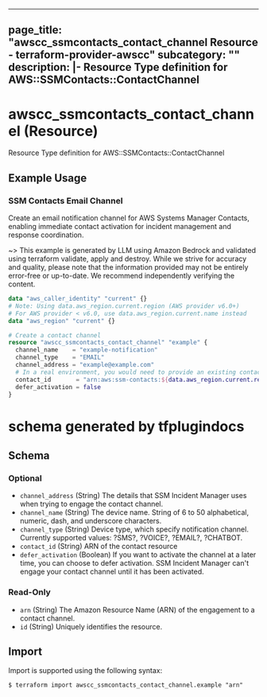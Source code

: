 
---
page_title: "awscc_ssmcontacts_contact_channel Resource - terraform-provider-awscc"
subcategory: ""
description: |-
  Resource Type definition for AWS::SSMContacts::ContactChannel
---

# awscc_ssmcontacts_contact_channel (Resource)

Resource Type definition for AWS::SSMContacts::ContactChannel

## Example Usage

### SSM Contacts Email Channel

Create an email notification channel for AWS Systems Manager Contacts, enabling immediate contact activation for incident management and response coordination.

~> This example is generated by LLM using Amazon Bedrock and validated using terraform validate, apply and destroy. While we strive for accuracy and quality, please note that the information provided may not be entirely error-free or up-to-date. We recommend independently verifying the content.

```terraform
data "aws_caller_identity" "current" {}
# Note: Using data.aws_region.current.region (AWS provider v6.0+)
# For AWS provider < v6.0, use data.aws_region.current.name instead
data "aws_region" "current" {}

# Create a contact channel
resource "awscc_ssmcontacts_contact_channel" "example" {
  channel_name    = "example-notification"
  channel_type    = "EMAIL"
  channel_address = "example@example.com"
  # In a real environment, you would need to provide an existing contact ARN
  contact_id       = "arn:aws:ssm-contacts:${data.aws_region.current.region}:${data.aws_caller_identity.current.account_id}:contact/example-contact"
  defer_activation = false
}
```

# schema generated by tfplugindocs
## Schema

### Optional

- `channel_address` (String) The details that SSM Incident Manager uses when trying to engage the contact channel.
- `channel_name` (String) The device name. String of 6 to 50 alphabetical, numeric, dash, and underscore characters.
- `channel_type` (String) Device type, which specify notification channel. Currently supported values: ?SMS?, ?VOICE?, ?EMAIL?, ?CHATBOT.
- `contact_id` (String) ARN of the contact resource
- `defer_activation` (Boolean) If you want to activate the channel at a later time, you can choose to defer activation. SSM Incident Manager can't engage your contact channel until it has been activated.

### Read-Only

- `arn` (String) The Amazon Resource Name (ARN) of the engagement to a contact channel.
- `id` (String) Uniquely identifies the resource.

## Import

Import is supported using the following syntax:

```shell
$ terraform import awscc_ssmcontacts_contact_channel.example "arn"
```
